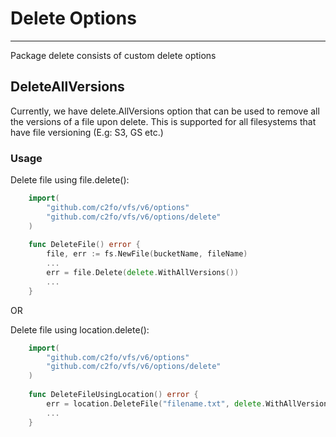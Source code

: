 # Delete Options

---

Package delete consists of custom delete options

## DeleteAllVersions
Currently, we have delete.AllVersions option that can be used to remove all the versions of a file upon delete.
This is supported for all filesystems that have file versioning (E.g: S3, GS etc.)

### Usage

Delete file using file.delete():

```go
    import(
        "github.com/c2fo/vfs/v6/options"
        "github.com/c2fo/vfs/v6/options/delete"
    )
    
    func DeleteFile() error {
        file, err := fs.NewFile(bucketName, fileName)
        ...
        err = file.Delete(delete.WithAllVersions())
        ...
    }
```

OR

Delete file using location.delete():

```go
    import(
        "github.com/c2fo/vfs/v6/options"
        "github.com/c2fo/vfs/v6/options/delete"
    )
    
    func DeleteFileUsingLocation() error {
        err = location.DeleteFile("filename.txt", delete.WithAllVersions())
        ...
    }
```